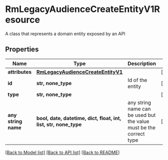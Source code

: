 # RmLegacyAudienceCreateEntityV1Resource

A class that represents a domain entity exposed by an API

## Properties
Name | Type | Description | Notes
------------ | ------------- | ------------- | -------------
**attributes** | [**RmLegacyAudienceCreateEntityV1**](RmLegacyAudienceCreateEntityV1.md) |  | [optional] 
**id** | **str, none_type** | Id of the entity | [optional] 
**type** | **str, none_type** |  | [optional] 
**any string name** | **bool, date, datetime, dict, float, int, list, str, none_type** | any string name can be used but the value must be the correct type | [optional]

[[Back to Model list]](../README.md#documentation-for-models) [[Back to API list]](../README.md#documentation-for-api-endpoints) [[Back to README]](../README.md)



